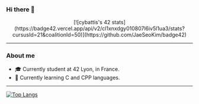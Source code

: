 ### Hi there 👋

<p style="text-align: center;">[![cybattis's 42 stats](https://badge42.vercel.app/api/v2/cl1xnxdgy010807l6iv5l1ua3/stats?cursusId=21&coalitionId=50)](https://github.com/JaeSeoKim/badge42)</p>

---
### About me

- 🎓 Currently student at 42 Lyon, in France.
- 🌱 Currently learning C and CPP languages.

---

[![Top Langs](https://github-readme-stats.vercel.app/api/top-langs/?username=cybattis&layout=compact)](https://github.com/anuraghazra/github-readme-stats)
